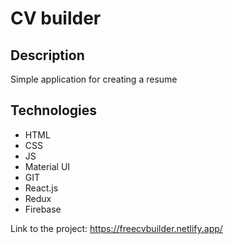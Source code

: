 <h1>CV builder</h1>
<h2>Description</h2> 
<p>Simple application for creating a resume</p>
<h2>Technologies</h2>
<ul>
<li>HTML</li>
<li>CSS</li>
<li>JS</li>
<li>Material UI</li>
<li>GIT</li>
<li>React.js</li>
<li>Redux</li>
<li>Firebase</li>
</ul>
<p>Link to the project: <a href="https://freecvbuilder.netlify.app/">https://freecvbuilder.netlify.app/</a></p>
<!-- <img src="https://user-images.githubusercontent.com/73041475/174754573-057710df-c7ca-45a4-8436-0c1ecc98c366.png" alt="log in screen"/>
<img src="https://user-images.githubusercontent.com/73041475/174754642-984099ca-563d-4901-b54f-5efba560fa8f.png" alt="cv collection"/>
<img src="https://user-images.githubusercontent.com/73041475/174754660-2dc4a90e-e384-48df-8d24-2533149d3194.png" alt="cv personal"/>
<img src="https://user-images.githubusercontent.com/73041475/174754674-31cb9ed3-3955-4a5f-b9c4-422cb1ba0400.png" alt="cv exp"/>
<img src="https://user-images.githubusercontent.com/73041475/174754686-2d8209a0-abaa-4094-a298-ff3604ce8597.png" alt="cv pdf"/> -->

